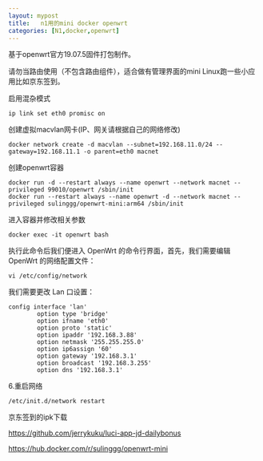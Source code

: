```yaml
---
layout: mypost
title:   n1用的mini docker openwrt
categories: [N1,docker,openwrt]
---
```

基于openwrt官方19.07.5固件打包制作。

请勿当路由使用（不包含路由组件），适合做有管理界面的mini Linux跑一些小应用比如京东签到。

启用混杂模式

    ip link set eth0 promisc on

创建虚拟macvlan网卡(IP、网关请根据自己的网络修改)

    docker network create -d macvlan --subnet=192.168.11.0/24 --gateway=192.168.11.1 -o parent=eth0 macnet

创建openwrt容器

    docker run -d --restart always --name openwrt --network macnet --privileged 99010/openwrt /sbin/init
    docker run --restart always --name openwrt -d --network macnet --privileged sulinggg/openwrt-mini:arm64 /sbin/init

进入容器并修改相关参数

    docker exec -it openwrt bash
执行此命令后我们便进入 OpenWrt 的命令行界面，首先，我们需要编辑 OpenWrt 的网络配置文件：

    vi /etc/config/network

我们需要更改 Lan 口设置：

    config interface 'lan'
            option type 'bridge'
            option ifname 'eth0'
            option proto 'static'
            option ipaddr '192.168.3.88'
            option netmask '255.255.255.0'
            option ip6assign '60'
            option gateway '192.168.3.1'
            option broadcast '192.168.3.255'
            option dns '192.168.3.1'

6.重启网络

    /etc/init.d/network restart

京东签到的ipk下载

https://github.com/jerrykuku/luci-app-jd-dailybonus

https://hub.docker.com/r/sulinggg/openwrt-mini